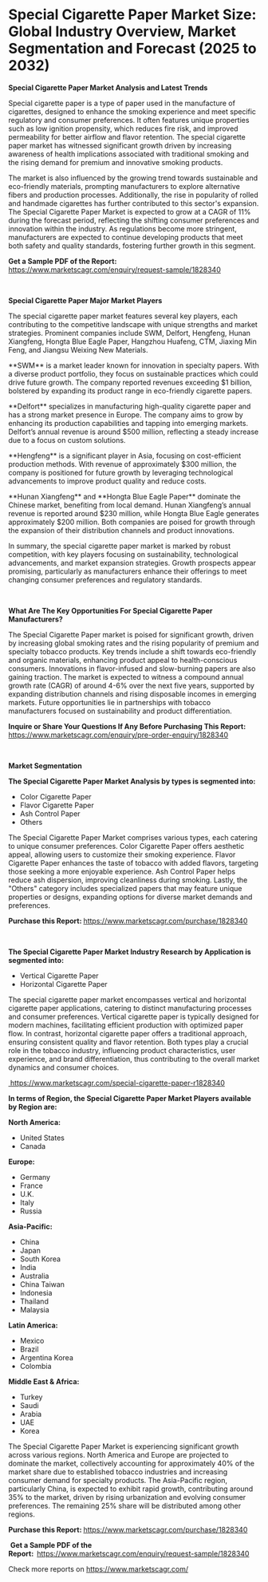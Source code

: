 <p><h1>Special Cigarette Paper Market Size: Global Industry Overview, Market Segmentation and Forecast (2025 to 2032)</h1></p><p><strong>Special Cigarette Paper Market Analysis and Latest Trends</strong></p>
<p><p>Special cigarette paper is a type of paper used in the manufacture of cigarettes, designed to enhance the smoking experience and meet specific regulatory and consumer preferences. It often features unique properties such as low ignition propensity, which reduces fire risk, and improved permeability for better airflow and flavor retention. The special cigarette paper market has witnessed significant growth driven by increasing awareness of health implications associated with traditional smoking and the rising demand for premium and innovative smoking products.</p><p>The market is also influenced by the growing trend towards sustainable and eco-friendly materials, prompting manufacturers to explore alternative fibers and production processes. Additionally, the rise in popularity of rolled and handmade cigarettes has further contributed to this sector's expansion. The Special Cigarette Paper Market is expected to grow at a CAGR of 11% during the forecast period, reflecting the shifting consumer preferences and innovation within the industry. As regulations become more stringent, manufacturers are expected to continue developing products that meet both safety and quality standards, fostering further growth in this segment.</p></p>
<p><strong>Get a Sample PDF of the Report:&nbsp;</strong> <a href="https://www.marketscagr.com/enquiry/request-sample/1828340?utm_campaign=2342&utm_medium=2&utm_source=Github&utm_content=ia&utm_term=09022025&utm_id=special-cigarette-paper">https://www.marketscagr.com/enquiry/request-sample/1828340</a></p>
<p>&nbsp;</p>
<p><strong>Special Cigarette Paper Major Market Players</strong></p>
<p><p>The special cigarette paper market features several key players, each contributing to the competitive landscape with unique strengths and market strategies. Prominent companies include SWM, Delfort, Hengfeng, Hunan Xiangfeng, Hongta Blue Eagle Paper, Hangzhou Huafeng, CTM, Jiaxing Min Feng, and Jiangsu Weixing New Materials.</p><p>**SWM** is a market leader known for innovation in specialty papers. With a diverse product portfolio, they focus on sustainable practices which could drive future growth. The company reported revenues exceeding $1 billion, bolstered by expanding its product range in eco-friendly cigarette papers.</p><p>**Delfort** specializes in manufacturing high-quality cigarette paper and has a strong market presence in Europe. The company aims to grow by enhancing its production capabilities and tapping into emerging markets. Delfort’s annual revenue is around $500 million, reflecting a steady increase due to a focus on custom solutions.</p><p>**Hengfeng** is a significant player in Asia, focusing on cost-efficient production methods. With revenue of approximately $300 million, the company is positioned for future growth by leveraging technological advancements to improve product quality and reduce costs.</p><p>**Hunan Xiangfeng** and **Hongta Blue Eagle Paper** dominate the Chinese market, benefiting from local demand. Hunan Xiangfeng’s annual revenue is reported around $230 million, while Hongta Blue Eagle generates approximately $200 million. Both companies are poised for growth through the expansion of their distribution channels and product innovations.</p><p>In summary, the special cigarette paper market is marked by robust competition, with key players focusing on sustainability, technological advancements, and market expansion strategies. Growth prospects appear promising, particularly as manufacturers enhance their offerings to meet changing consumer preferences and regulatory standards.</p></p>
<p>&nbsp;</p>
<p><strong>What Are The Key Opportunities For Special Cigarette Paper Manufacturers?</strong></p>
<p><p>The Special Cigarette Paper market is poised for significant growth, driven by increasing global smoking rates and the rising popularity of premium and specialty tobacco products. Key trends include a shift towards eco-friendly and organic materials, enhancing product appeal to health-conscious consumers. Innovations in flavor-infused and slow-burning papers are also gaining traction. The market is expected to witness a compound annual growth rate (CAGR) of around 4-6% over the next five years, supported by expanding distribution channels and rising disposable incomes in emerging markets. Future opportunities lie in partnerships with tobacco manufacturers focused on sustainability and product differentiation.</p></p>
<p><strong>Inquire or Share Your Questions If Any Before Purchasing This Report:</strong> <a href="https://www.marketscagr.com/enquiry/pre-order-enquiry/1828340?utm_campaign=2342&utm_medium=2&utm_source=Github&utm_content=ia&utm_term=09022025&utm_id=special-cigarette-paper">https://www.marketscagr.com/enquiry/pre-order-enquiry/1828340</a></p>
<p>&nbsp;</p>
<p><strong>Market Segmentation</strong></p>
<p><strong>The Special Cigarette Paper Market Analysis by types is segmented into:</strong></p>
<p><ul><li>Color Cigarette Paper</li><li>Flavor Cigarette Paper</li><li>Ash Control Paper</li><li>Others</li></ul></p>
<p><p>The Special Cigarette Paper Market comprises various types, each catering to unique consumer preferences. Color Cigarette Paper offers aesthetic appeal, allowing users to customize their smoking experience. Flavor Cigarette Paper enhances the taste of tobacco with added flavors, targeting those seeking a more enjoyable experience. Ash Control Paper helps reduce ash dispersion, improving cleanliness during smoking. Lastly, the "Others" category includes specialized papers that may feature unique properties or designs, expanding options for diverse market demands and preferences.</p></p>
<p><strong>Purchase this Report:&nbsp;</strong><a href="https://www.marketscagr.com/purchase/1828340?utm_campaign=2342&utm_medium=2&utm_source=Github&utm_content=ia&utm_term=09022025&utm_id=special-cigarette-paper">https://www.marketscagr.com/purchase/1828340</a></p>
<p>&nbsp;</p>
<p><strong>The Special Cigarette Paper Market Industry Research by Application is segmented into:</strong></p>
<p><ul><li>Vertical Cigarette Paper</li><li>Horizontal Cigarette Paper</li></ul></p>
<p><p>The special cigarette paper market encompasses vertical and horizontal cigarette paper applications, catering to distinct manufacturing processes and consumer preferences. Vertical cigarette paper is typically designed for modern machines, facilitating efficient production with optimized paper flow. In contrast, horizontal cigarette paper offers a traditional approach, ensuring consistent quality and flavor retention. Both types play a crucial role in the tobacco industry, influencing product characteristics, user experience, and brand differentiation, thus contributing to the overall market dynamics and consumer choices.</p></p>
<p><a href="https://www.marketscagr.com/special-cigarette-paper-r1828340?utm_campaign=2342&utm_medium=2&utm_source=Github&utm_content=ia&utm_term=09022025&utm_id=special-cigarette-paper">&nbsp;https://www.marketscagr.com/special-cigarette-paper-r1828340</a></p>
<p><strong>In terms of Region, the Special Cigarette Paper Market Players available by Region are:</strong></p>
<p>
    <p> <strong> North America: </strong>
        <ul>
            <li>United States</li>
            <li>Canada</li>
        </ul>
        </p> 
    <p> <strong> Europe: </strong>
        <ul>
            <li>Germany</li>
            <li>France</li>
            <li>U.K.</li>
            <li>Italy</li>
            <li>Russia</li>
        </ul>
        </p> 
    <p> <strong> Asia-Pacific: </strong>
        <ul>
            <li>China</li>
            <li>Japan</li>
            <li>South Korea</li>
            <li>India</li>
            <li>Australia</li>
            <li>China Taiwan</li>
            <li>Indonesia</li>
            <li>Thailand</li>
            <li>Malaysia</li>
        </ul>
        </p> 
    <p> <strong> Latin America: </strong>
        <ul>
            <li>Mexico</li>
            <li>Brazil</li>
            <li>Argentina Korea</li>
            <li>Colombia</li>
        </ul>
        </p> 
    <p> <strong> Middle East & Africa: </strong>
        <ul>
            <li>Turkey</li>
            <li>Saudi</li>
            <li>Arabia</li>
            <li>UAE</li>
            <li>Korea</li>
        </ul>
    </p>
    </p>
<p><p>The Special Cigarette Paper Market is experiencing significant growth across various regions. North America and Europe are projected to dominate the market, collectively accounting for approximately 40% of the market share due to established tobacco industries and increasing consumer demand for specialty products. The Asia-Pacific region, particularly China, is expected to exhibit rapid growth, contributing around 35% to the market, driven by rising urbanization and evolving consumer preferences. The remaining 25% share will be distributed among other regions.</p></p>
<p><strong>Purchase this Report: </strong><a href="https://www.marketscagr.com/purchase/1828340?utm_campaign=2342&utm_medium=2&utm_source=Github&utm_content=ia&utm_term=09022025&utm_id=special-cigarette-paper">https://www.marketscagr.com/purchase/1828340</a></p>
<p>&nbsp;<strong>Get a Sample PDF of the Report:&nbsp;&nbsp;</strong><a href="https://www.marketscagr.com/enquiry/request-sample/1828340?utm_campaign=2342&utm_medium=2&utm_source=Github&utm_content=ia&utm_term=09022025&utm_id=special-cigarette-paper">https://www.marketscagr.com/enquiry/request-sample/1828340</a></p>
<p><strong></strong></p>
<p>Check more reports on <a href="https://www.marketscagr.com/?utm_campaign=2342&utm_medium=2&utm_source=Github&utm_content=ia&utm_term=09022025&utm_id=special-cigarette-paper">https://www.marketscagr.com/</a></p>